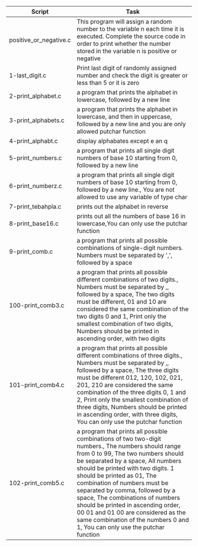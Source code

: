Script|Task|
-----------|-----------|
positive_or_negative.c|This program will assign a random number to the variable n each time it is executed. Complete the source code in order to print whether the number stored in the variable n is positive or negative|
1-last_digit.c|Print last digit of randomly assigned number and check the digit is greater or less than 5 or it is zero|
2-print_alphabet.c| a program that prints the alphabet in lowercase, followed by a new line|
3-print_alphabets.c|a program that prints the alphabet in lowercase, and then in uppercase, followed by a new line and you are only allowed putchar function|
4-print_alphabt.c|display alphabates except e an q|
5-print_numbers.c|a program that prints all single digit numbers of base 10 starting from 0, followed by a new line|
6-print_numberz.c|a program that prints all single digit numbers of base 10 starting from 0, followed by a new line., You are not allowed to use any variable of type char|
7-print_tebahpla.c|prints out the alphabet in reverse|
8-print_base16.c|prints out all the numbers of base 16 in lowercase,You can only use the putchar function|
9-print_comb.c|a program that prints all possible combinations of single-digit numbers. Numbers must be separated by ',', followed by a space|
100-print_comb3.c|a program that prints all possible different combinations of two digits., Numbers must be separated by ,, followed by a space, The two digits must be different, 01 and 10 are considered the same combination of the two digits 0 and 1, Print only the smallest combination of two digits, Numbers should be printed in ascending order, with two digits|
101-print_comb4.c| a program that prints all possible different combinations of three digits., Numbers must be separated by ,, followed by a space, The three digits must be different 012, 120, 102, 021, 201, 210 are considered the same combination of the three digits 0, 1 and 2, Print only the smallest combination of three digits, Numbers should be printed in ascending order, with three digits, You can only use the putchar function|
102-print_comb5.c|a program that prints all possible combinations of two two-digit numbers., The numbers should range from 0 to 99, The two numbers should be separated by a space, All numbers should be printed with two digits. 1 should be printed as 01, The combination of numbers must be separated by comma, followed by a space, The combinations of numbers should be printed in ascending order, 00 01 and 01 00 are considered as the same combination of the numbers 0 and 1, You can only use the putchar function|

